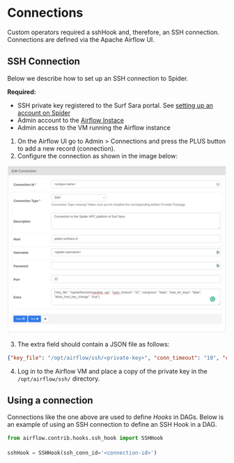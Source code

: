 # Connections

Custom operators required a sshHook and, therefore, an SSH connection. Connections are defined via the Apache Airflow UI. 

## SSH Connection

Below we describe how to set up an SSH connection to Spider.

**Required:**
* SSH private key registered to the Surf Sara portal. See [setting up an account on Spider](http://doc.spider.surfsara.nl/en/latest/Pages/getting_started.html#setting-up-your-account)
* Admin account to the [Airflow Instace](http://caroline.citg.tudelft.nl:8080/)
* Admin access to the VM running the Airflow instance

1. On the Airflow UI go to Admin > Connections and press the PLUS button to add a new record (connection).
2. Configure the connection as shown in the image below:

![SSH connection](assets/img/ssh-connection.png)

3. The extra field should contain a JSON file as follows:

```json
{"key_file": "/opt/airflow/ssh/<private-key>", "conn_timeout": "10", "compress": "false", "look_for_keys": "false", "allow_host_key_change": "true"}
```
4. Log in to the Airflow VM and place a copy of the private key in the `/opt/airflow/ssh/` directory.

## Using a connection

Connections like the one above are used to define *Hooks* in DAGs. Below is an example of using an SSH connection to define an SSH Hook in a DAG.

```python
from airflow.contrib.hooks.ssh_hook import SSHHook

sshHook = SSHHook(ssh_conn_id='<connection-id>') 

```